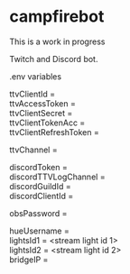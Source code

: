 # campfirebot
This is a work in progress

Twitch and Discord bot.

.env variables

ttvClientId = <Twitch Client ID>  
ttvAccessToken = <Twitch Access Token>  
ttvClientSecret = <Twitch Client Secret>  
ttvClientTokenAcc = <Twitch Account Token>  
ttvClientRefreshToken = <Twitch Refresh Token>  

ttvChannel = <Channel that the bot should be in>  

discordToken = <Discord Token>  
discordTTVLogChannel = <Channel ID for log channel in discord>  
discordGuildId = <Guild ID>  
discordClientId = <Client ID>  

obsPassword = <OBS WebSocket Password>  

hueUsername = <hue auth username>  
lightsId1 = <stream light id 1>  
lightsId2 = <stream light id 2>  
bridgeIP = <IP of Hue Bridge>  
